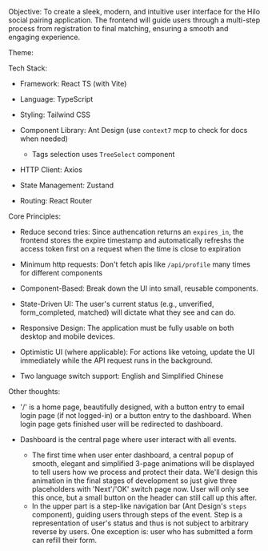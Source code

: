 Objective: To create a sleek, modern, and intuitive user interface for the Hilo social pairing application. The frontend will guide users through a multi-step process from registration to final matching, ensuring a smooth and engaging experience.

Theme:

Tech Stack:

- Framework: React TS (with Vite)

- Language: TypeScript

- Styling: Tailwind CSS

- Component Library: Ant Design (use `context7` mcp to check for docs when needed)
  - Tags selection uses `TreeSelect` component

- HTTP Client: Axios

- State Management: Zustand

- Routing: React Router

Core Principles:

- Reduce second tries: Since authencation returns an `expires_in`, the frontend stores the expire timestamp and automatically refreshs the access token first on a request when the time is close to expiration

- Minimum http requests: Don't fetch apis like `/api/profile` many times for different components

- Component-Based: Break down the UI into small, reusable components.

- State-Driven UI: The user's current status (e.g., unverified, form_completed, matched) will dictate what they see and can do.

- Responsive Design: The application must be fully usable on both desktop and mobile devices.

- Optimistic UI (where applicable): For actions like vetoing, update the UI immediately while the API request runs in the background.

- Two language switch support: English and Simplified Chinese

Other thoughts:

- '/' is a home page, beautifully designed, with a button entry to email login page (if not logged-in) or a button entry to the dashboard. When login page gets finished user will be redirected to dashboard.

- Dashboard is the central page where user interact with all events.
  - The first time when user enter dashboard, a central popup of smooth, elegant and simplified 3-page animations will be displayed to tell users how we process and protect their data. We'll design this animation in the final stages of development so just give three placeholders with 'Next'/'OK' switch page now. User will only see this once, but a small button on the header can still call up this after.
  - In the upper part is a step-like navigation bar (Ant Design's `steps` component), guiding users through steps of the event. Step is a representation of user's status and thus is not subject to arbitrary reverse by users. One exception is: user who has submitted a form can refill their form.
